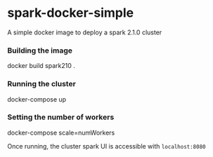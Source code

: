 # spark-docker-simple
A simple docker image to deploy a spark 2.1.0 cluster

### Building the image
docker build spark210 .

### Running the cluster
docker-compose up

### Setting the number of workers
docker-compose scale=numWorkers


Once running, the cluster spark UI is accessible with `localhost:8080`
